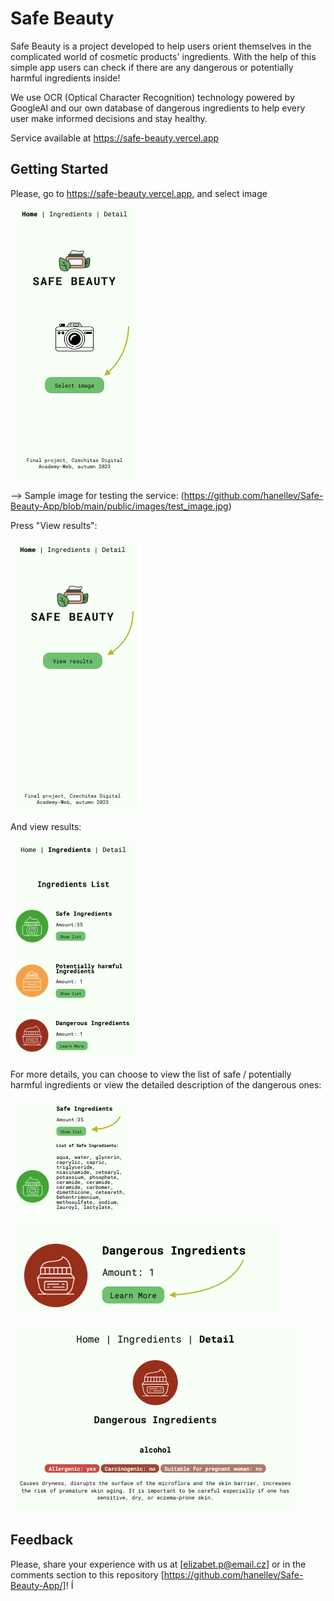 # Safe Beauty

Safe Beauty is a project developed to help users orient themselves in the complicated world of cosmetic products' ingredients. With the help of this simple app users can check if there are any dangerous or potentially harmful ingredients inside!

We use OCR (Optical Character Recognition) technology powered by GoogleAI and our own database of dangerous ingredients to help every user make informed decisions and stay healthy. 

Service available at https://safe-beauty.vercel.app

## Getting Started

Please, go to https://safe-beauty.vercel.app, and select image

![start screen](./public/images/start_image.png)

--> Sample image for testing the service:
(https://github.com/hanellev/Safe-Beauty-App/blob/main/public/images/test_image.jpg)

Press "View results":

![view results screen](./public/images/view_results_screen.png)

And view results:

![results screen](./public/images/results_screen.png)

For more details, you can choose to view the list of safe / potentially harmful ingredients or view the detailed description of the dangerous ones:

![safe list screen](./public/images/list_screen.png)

![dangerous view screen](./public/images/view_danger_detail.png)

![dangerous details](./public/images/dangerous_details.png)

## Feedback

Please, share your experience with us at [elizabet.p@email.cz] or in the comments section to this repository [https://github.com/hanellev/Safe-Beauty-App/]! Í
